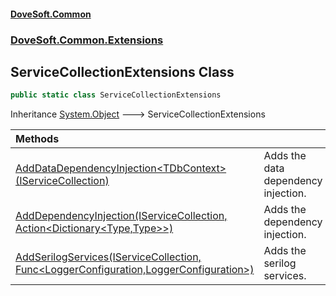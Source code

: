 #### [DoveSoft.Common](readme.md 'readme')
### [DoveSoft.Common.Extensions](DoveSoft_Common_Extensions.md 'DoveSoft.Common.Extensions')
## ServiceCollectionExtensions Class
```csharp
public static class ServiceCollectionExtensions
```

Inheritance [System.Object](https://docs.microsoft.com/en-us/dotnet/api/System.Object 'System.Object') &#129106; ServiceCollectionExtensions  

| Methods | |
| :--- | :--- |
| [AddDataDependencyInjection&lt;TDbContext&gt;(IServiceCollection)](ServiceCollectionExtensions_AddDataDependencyInjection_QVNY4mShWhB4xIwKl0cfTQ.md 'DoveSoft.Common.Extensions.ServiceCollectionExtensions.AddDataDependencyInjection&lt;TDbContext&gt;(Microsoft.Extensions.DependencyInjection.IServiceCollection)') | Adds the data dependency injection.<br/> |
| [AddDependencyInjection(IServiceCollection, Action&lt;Dictionary&lt;Type,Type&gt;&gt;)](ServiceCollectionExtensions_AddDependencyInjection_PHOQUoCJ0ZmOz9fzNattFw.md 'DoveSoft.Common.Extensions.ServiceCollectionExtensions.AddDependencyInjection(Microsoft.Extensions.DependencyInjection.IServiceCollection, System.Action&lt;System.Collections.Generic.Dictionary&lt;System.Type,System.Type&gt;&gt;)') | Adds the dependency injection.<br/> |
| [AddSerilogServices(IServiceCollection, Func&lt;LoggerConfiguration,LoggerConfiguration&gt;)](ServiceCollectionExtensions_AddSerilogServices_0IfYuRO5mGPtPGSG4WhyCA.md 'DoveSoft.Common.Extensions.ServiceCollectionExtensions.AddSerilogServices(Microsoft.Extensions.DependencyInjection.IServiceCollection, System.Func&lt;Serilog.LoggerConfiguration,Serilog.LoggerConfiguration&gt;)') | Adds the serilog services.<br/> |
